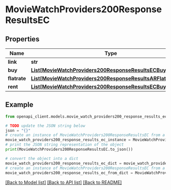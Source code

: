 # MovieWatchProviders200ResponseResultsEC


## Properties

Name | Type | Description | Notes
------------ | ------------- | ------------- | -------------
**link** | **str** |  | [optional] 
**buy** | [**List[MovieWatchProviders200ResponseResultsECBuyInner]**](MovieWatchProviders200ResponseResultsECBuyInner.md) |  | [optional] 
**flatrate** | [**List[MovieWatchProviders200ResponseResultsARFlatrateInner]**](MovieWatchProviders200ResponseResultsARFlatrateInner.md) |  | [optional] 
**rent** | [**List[MovieWatchProviders200ResponseResultsECBuyInner]**](MovieWatchProviders200ResponseResultsECBuyInner.md) |  | [optional] 

## Example

```python
from openapi_client.models.movie_watch_providers200_response_results_ec import MovieWatchProviders200ResponseResultsEC

# TODO update the JSON string below
json = "{}"
# create an instance of MovieWatchProviders200ResponseResultsEC from a JSON string
movie_watch_providers200_response_results_ec_instance = MovieWatchProviders200ResponseResultsEC.from_json(json)
# print the JSON string representation of the object
print(MovieWatchProviders200ResponseResultsEC.to_json())

# convert the object into a dict
movie_watch_providers200_response_results_ec_dict = movie_watch_providers200_response_results_ec_instance.to_dict()
# create an instance of MovieWatchProviders200ResponseResultsEC from a dict
movie_watch_providers200_response_results_ec_from_dict = MovieWatchProviders200ResponseResultsEC.from_dict(movie_watch_providers200_response_results_ec_dict)
```
[[Back to Model list]](../README.md#documentation-for-models) [[Back to API list]](../README.md#documentation-for-api-endpoints) [[Back to README]](../README.md)


